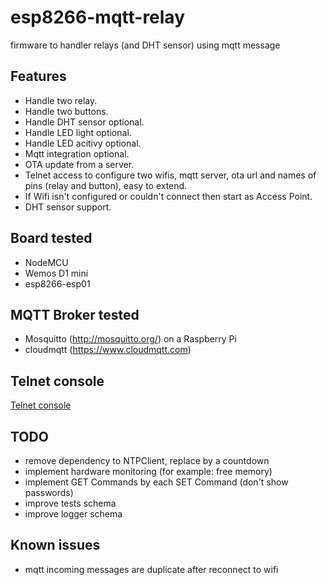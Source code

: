 # esp8266-mqtt-relay
firmware to handler relays (and DHT sensor) using mqtt message

## Features
* Handle two relay.
* Handle two buttons.
* Handle DHT sensor optional.
* Handle LED light optional.
* Handle LED acitivy optional.
* Mqtt integration optional.
* OTA update from a server.
* Telnet access to configure two wifis, mqtt server, ota url and names of pins (relay and button), easy to extend.
* If Wifi isn't configured or couldn't connect then start as Access Point.
* DHT sensor support.

## Board tested
* NodeMCU
* Wemos D1 mini
* esp8266-esp01

## MQTT Broker tested
* Mosquitto (http://mosquitto.org/) on a Raspberry Pi
* cloudmqtt (https://www.cloudmqtt.com)

## Telnet console
[Telnet console](https://github.com/nelopauselli/esp8266-mqtt-relay/raw/master/doc/telnet-screenshot.png  "")

## TODO
* remove dependency to NTPClient, replace by a countdown
* implement hardware monitoring (for example: free memory)
* implement GET Commands by each SET Command (don't show passwords)
* improve tests schema
* improve logger schema

## Known issues
* mqtt incoming messages are duplicate after reconnect to wifi